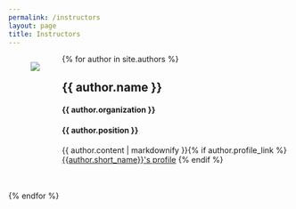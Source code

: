 ```yaml
---
permalink: /instructors
layout: page
title: Instructors
---
```

  <section class="px-4">
  {% for author in site.authors %}
	<figure class="image is-128x128" style="float:left; clear:left" >
		<img class="is-rounded" src="{{ site.baseurl }}/assets/instructors/{{ author.picture }}">
	</figure>
    <div class="px-4" style="overflow: auto">
    	<h2>{{ author.name }}</h2>
    	<h4>{{ author.organization }}</h4>
    	<h4>{{ author.position }}</h4>
    	<p>{{ author.content | markdownify }}{% if author.profile_link %}<a href="{{author.profile_link}}" target="_blank">{{author.short_name}}'s profile</a> {% endif %}</p>
    </div>
  <br><br>
  {% endfor %}
  </section>
